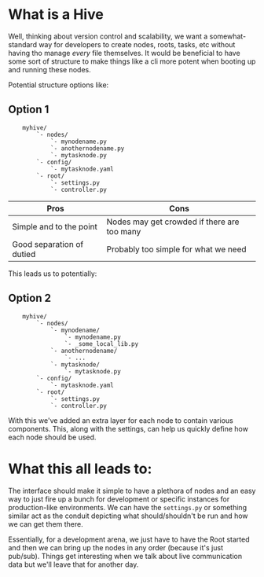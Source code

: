 What is a Hive
==============

Well, thinking about version control and scalability, we want a somewhat-standard way for developers to create nodes, roots, tasks, etc without having tho manage _every_ file themselves. It would be beneficial to have some sort of structure to make things like a cli more potent when booting up and running these nodes.

Potential structure options like:

## Option 1

```
    myhive/
        `- nodes/
            `- mynodename.py
            `- anothernodename.py
            `- mytasknode.py
        `- config/
            `- mytasknode.yaml
        `- root/
            `- settings.py
            `- controller.py
```

|      Pros     |      Cons     |
|---|---|
| Simple and to the point |  Nodes may get crowded if there are too many |
| Good separation of dutied | Probably too simple for what we need |


This leads us to potentially:

## Option 2

```
    myhive/
        `- nodes/
            `- mynodename/
                `- mynodename.py
                `- _some_local_lib.py
            `- anothernodename/
                `- ...
            `- mytasknode/
                `- mytasknode.py
        `- config/
            `- mytasknode.yaml
        `- root/
            `- settings.py
            `- controller.py
```

With this we've added an extra layer for each node to contain various components. This, along with the settings, can help us quickly define how each node should be used.


# What this all leads to:

The interface should make it simple to have a plethora of nodes and an easy way to just fire up a bunch for development or specific instances for production-like environments. We can have the `settings.py` or something similar act as the conduit depicting what should/shouldn't be run and how we can get them there.

Essentially, for a development arena, we just have to have the Root started and then we can bring up the nodes in any order (because it's just pub/sub). Things get interesting when we talk about live communication data but we'll leave that for another day.
